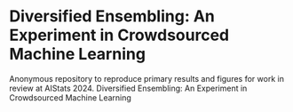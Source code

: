 # Diversified Ensembling: An Experiment in Crowdsourced Machine Learning 

Anonymous repository to reproduce primary results and figures for work in review at AIStats 2024. Diversified Ensembling: An Experiment in
Crowdsourced Machine Learning 
